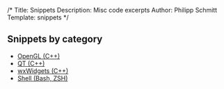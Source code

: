 /*
Title: Snippets 
Description: Misc code excerpts 
Author: Philipp Schmitt
Template: snippets
*/

## Snippets by category

* [OpenGL (C++)](http://schmitt.co/pico/tag/opengl "#opengl")
* [QT (C++)](http://schmitt.co/pico/tag/qt "#qt")
* [wxWidgets (C++)](http://schmitt.co/pico/tag/wxwidgets "#wxwidgets")
* [Shell (Bash, ZSH)](http://schmitt.co/pico/tag/sh "#sh")
